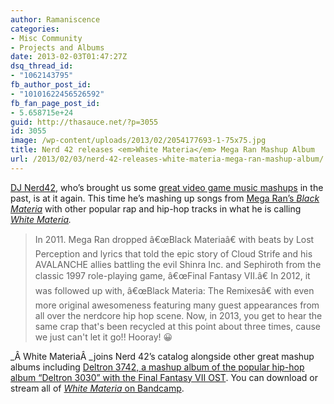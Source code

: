 ```yaml
---
author: Ramaniscence
categories:
- Misc Community
- Projects and Albums
date: 2013-02-03T01:47:27Z
dsq_thread_id:
- "1062143795"
fb_author_post_id:
- "10101622456526592"
fb_fan_page_post_id:
- 5.658715e+24
guid: http://thasauce.net/?p=3055
id: 3055
image: /wp-content/uploads/2013/02/2054177693-1-75x75.jpg
title: Nerd 42 releases <em>White Materia</em> Mega Ran Mashup Album
url: /2013/02/03/nerd-42-releases-white-materia-mega-ran-mashup-album/
---
```


[DJ Nerd42](http://olremix.org/remixers/Nerd42), who&#8217;s brought us some [great video game music mashups](http://olremix.org/remixes/899) in the past, is at it again. This time he&#8217;s mashing up songs from [Mega Ran&#8217;s _Black Materia_](http://megaranmusic.com/album/black-materia-final-fantasy-vii) with other popular rap and hip-hop tracks in what he is calling _[White Materia](http://djnerd42.blogspot.com/2013/01/white-materia-press-release.html)._

> In 2011. Mega Ran dropped â€œBlack Materiaâ€ with beats by Lost Perception and lyrics that told the epic story of Cloud Strife and his AVALANCHE allies battling the evil Shinra Inc. and Sephiroth from the classic 1997 role-playing game, â€œFinal Fantasy VII.â€ In 2012, it was followed up with, â€œBlack Materia: The Remixesâ€ with even more original awesomeness featuring many guest appearances from all over the nerdcore hip hop scene. Now, in 2013, you get to hear the same crap that's been recycled at this point about three times, cause we just can't let it go!! Hooray! 😀

_Â White MateriaÂ _joins Nerd 42&#8217;s catalog alongside other great mashup albums including [Deltron 3742, a mashup album of the popular hip-hop album &#8220;Deltron 3030&#8221; with the Final Fantasy VII OST](http://djnerd42.blogspot.com/2011/09/deltron-3742.html). You can download or stream all of [_White Materia_ on Bandcamp](http://megaranmusic.com/album/white-materia-final-fantasy-vii-mashups).